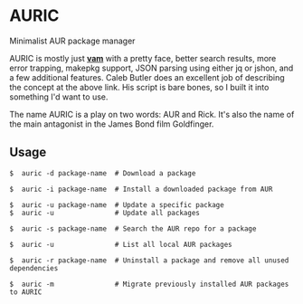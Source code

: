 # AURIC
Minimalist AUR package manager

AURIC is mostly just __[vam](https://github.com/calebabutler/vam)__ with a pretty face, better search results, more error trapping, makepkg support, JSON parsing using either jq or jshon, and a few additional features. Caleb Butler does an excellent job of describing the concept at the above link. His script is bare bones, so I built it into something I'd want to use.

The name AURIC is a play on two words: AUR and Rick. It's also the name of the main antagonist in the James Bond film Goldfinger.

## Usage


    $  auric -d package-name  # Download a package

    $  auric -i package-name  # Install a downloaded package from AUR

    $  auric -u package-name  # Update a specific package
    $  auric -u               # Update all packages

    $  auric -s package-name  # Search the AUR repo for a package

    $  auric -u               # List all local AUR packages

    $  auric -r package-name  # Uninstall a package and remove all unused dependencies

    $  auric -m               # Migrate previously installed AUR packages to AURIC